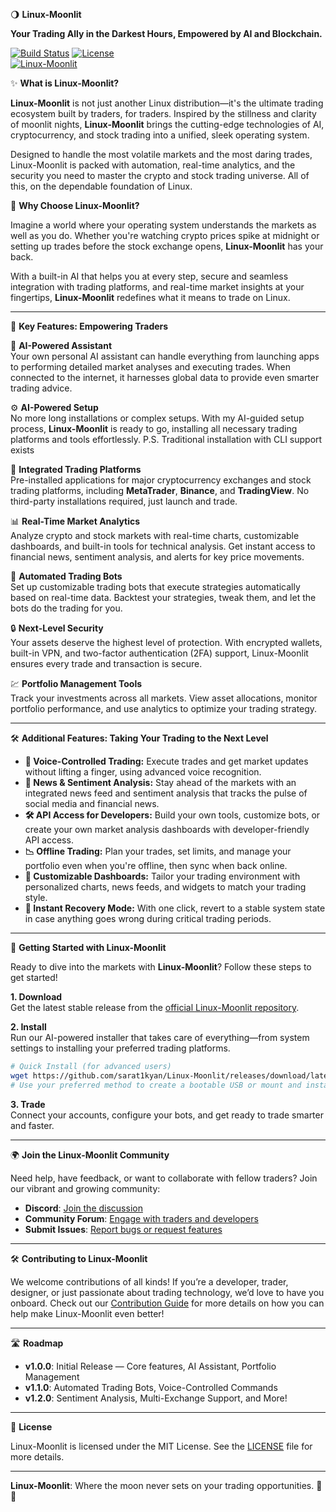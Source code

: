 🌖 **Linux-Moonlit**

 **Your Trading Ally in the Darkest Hours, Empowered by AI and Blockchain.**

[![Build Status](https://img.shields.io/badge/build-passing-brightgreen.svg)](https://github.com/sarat1kyan) [![License](https://img.shields.io/badge/license-MIT-blue.svg)](LICENSE)  
[![Linux-Moonlit](https://img.shields.io/badge/Linux--Moonlit-Crypto_Stock_Trading_OS-purple)](https://github.com/sarat1kyan)

 ✨ **What is Linux-Moonlit?**

**Linux-Moonlit** is not just another Linux distribution—it's the ultimate trading ecosystem built by traders, for traders. 
Inspired by the stillness and clarity of moonlit nights, **Linux-Moonlit** brings the cutting-edge technologies of AI, cryptocurrency, and stock trading into a unified, sleek operating system.

Designed to handle the most volatile markets and the most daring trades, Linux-Moonlit is packed with automation, real-time analytics, and the security you need to master the crypto and stock trading universe. All of this, on the dependable foundation of Linux.

 🌟 **Why Choose Linux-Moonlit?**

Imagine a world where your operating system understands the markets as well as you do. 
Whether you're watching crypto prices spike at midnight or setting up trades before the stock exchange opens, **Linux-Moonlit** has your back.

With a built-in AI that helps you at every step, secure and seamless integration with trading platforms, and real-time market insights at your fingertips, **Linux-Moonlit** redefines what it means to trade on Linux.

---

 🌌 **Key Features: Empowering Traders**

 🧠 **AI-Powered Assistant**  
Your own personal AI assistant can handle everything from launching apps to performing detailed market analyses and executing trades. When connected to the internet, it harnesses global data to provide even smarter trading advice.

 ⚙️ **AI-Powered Setup**  
No more long installations or complex setups. 
With my AI-guided setup process, **Linux-Moonlit** is ready to go, installing all necessary trading platforms and tools effortlessly.
P.S. Traditional installation with CLI support exists 

 💼 **Integrated Trading Platforms**  
Pre-installed applications for major cryptocurrency exchanges and stock trading platforms, including **MetaTrader**, **Binance**, and **TradingView**. 
No third-party installations required, just launch and trade.

 📊 **Real-Time Market Analytics**  
Analyze crypto and stock markets with real-time charts, customizable dashboards, and built-in tools for technical analysis. 
Get instant access to financial news, sentiment analysis, and alerts for key price movements.

 🤖 **Automated Trading Bots**  
Set up customizable trading bots that execute strategies automatically based on real-time data. 
Backtest your strategies, tweak them, and let the bots do the trading for you.

 🔒 **Next-Level Security**  
Your assets deserve the highest level of protection. 
With encrypted wallets, built-in VPN, and two-factor authentication (2FA) support, Linux-Moonlit ensures every trade and transaction is secure.

 💹 **Portfolio Management Tools**  
Track your investments across all markets. View asset allocations, monitor portfolio performance, and use analytics to optimize your trading strategy.

---

 🛠️ **Additional Features: Taking Your Trading to the Next Level**

- **💬 Voice-Controlled Trading:** Execute trades and get market updates without lifting a finger, using advanced voice recognition.
- **📰 News & Sentiment Analysis:** Stay ahead of the markets with an integrated news feed and sentiment analysis that tracks the pulse of social media and financial news.
- **🛠️ API Access for Developers:** Build your own tools, customize bots, or create your own market analysis dashboards with developer-friendly API access.
- **📉 Offline Trading:** Plan your trades, set limits, and manage your portfolio even when you're offline, then sync when back online.
- **🎨 Customizable Dashboards:** Tailor your trading environment with personalized charts, news feeds, and widgets to match your trading style.
- **🧰 Instant Recovery Mode:** With one click, revert to a stable system state in case anything goes wrong during critical trading periods.

---

 🚀 **Getting Started with Linux-Moonlit**

Ready to dive into the markets with **Linux-Moonlit**? Follow these steps to get started!

 **1. Download**  
Get the latest stable release from the [official Linux-Moonlit repository](https://github.com/sarat1kyan/releases).

 **2. Install**  
Run our AI-powered installer that takes care of everything—from system settings to installing your preferred trading platforms.

```bash
# Quick Install (for advanced users)
wget https://github.com/sarat1kyan/Linux-Moonlit/releases/download/latest/Linux-Moonlit.iso -O Linux-Moonlit.iso
# Use your preferred method to create a bootable USB or mount and install the OS
```

 **3. Trade**  
Connect your accounts, configure your bots, and get ready to trade smarter and faster.

---

 🌍 **Join the Linux-Moonlit Community**

Need help, have feedback, or want to collaborate with fellow traders? 
Join our vibrant and growing community:

- **Discord**: [Join the discussion](#)
- **Community Forum**: [Engage with traders and developers](#)
- **Submit Issues**: [Report bugs or request features](https://github.com/sarat1kyan/issues)

---

 🛠️ **Contributing to Linux-Moonlit**

We welcome contributions of all kinds! If you’re a developer, trader, designer, or just passionate about trading technology, we’d love to have you onboard. 
Check out our [Contribution Guide](CONTRIBUTING.md) for more details on how you can help make Linux-Moonlit even better!

---

 🛣️ **Roadmap**

- **v1.0.0**: Initial Release — Core features, AI Assistant, Portfolio Management
- **v1.1.0**: Automated Trading Bots, Voice-Controlled Commands
- **v1.2.0**: Sentiment Analysis, Multi-Exchange Support, and More!

---

 📜 **License**

Linux-Moonlit is licensed under the MIT License. 
See the [LICENSE](LICENSE) file for more details. 

---

**Linux-Moonlit**: Where the moon never sets on your trading opportunities. 🌙✨